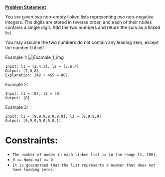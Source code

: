 **[Problem Statement](https://leetcode.com/problems/add-two-numbers/)**

You are given two non-empty linked lists representing two non-negative integers. The digits are stored in reverse order, and each of their nodes contains a single digit. Add the two numbers and return the sum as a linked list.

You may assume the two numbers do not contain any leading zero, except the number 0 itself.

 
Example 1:
![Example_1_img](https://assets.leetcode.com/uploads/2020/10/02/addtwonumber1.jpg)
```
Input: l1 = [2,4,3], l2 = [5,6,4]
Output: [7,0,8]
Explanation: 342 + 465 = 807.
```

Example 2:
```
Input: l1 = [0], l2 = [0]
Output: [0]
```

Example 3:
```
Input: l1 = [9,9,9,9,9,9,9], l2 = [9,9,9,9]
Output: [8,9,9,9,0,0,0,1]
```

# Constraints:

- `The number of nodes in each linked list is in the range [1, 100].`
- `0 <= Node.val <= 9`
- `It is guaranteed that the list represents a number that does not have leading zeros.`
